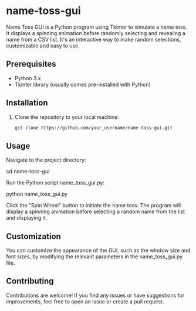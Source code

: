 # name-toss-gui
Name Toss GUI is a Python program using Tkinter to simulate a name toss. It displays a spinning animation before randomly selecting and revealing a name from a CSV list. It's an interactive way to make random selections, customizable and easy to use.

## Prerequisites

- Python 3.x
- Tkinter library (usually comes pre-installed with Python)

## Installation

1. Clone the repository to your local machine:

   ```bash
   git clone https://github.com/your_username/name-toss-gui.git

## Usage

Navigate to the project directory:

cd name-toss-gui

Run the Python script name_toss_gui.py:

python name_toss_gui.py

Click the "Spin Wheel" button to initiate the name toss. The program will display a spinning animation before selecting a random name from the list and displaying it.


## Customization
You can customize the appearance of the GUI, such as the window size and font sizes, by modifying the relevant parameters in the name_toss_gui.py file.


## Contributing
Contributions are welcome! If you find any issues or have suggestions for improvements, feel free to open an issue or create a pull request.
